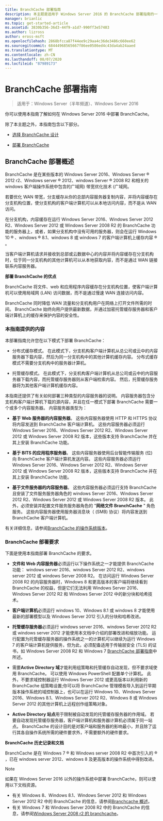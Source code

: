 ```yaml
---
title: BranchCache 部署指南
description: 本主题是适用于 Windows Server 2016 的 BranchCache 部署指南的一部分，它演示了如何在分布式和托管缓存模式下部署 BranchCache，以优化分支机构中的 WAN 带宽使用情况
manager: brianlic
ms.topic: get-started-article
ms.assetid: 3830b356-36d3-44f9-a1d7-990ff3e57403
ms.author: lizross
author: eross-msft
ms.openlocfilehash: 2868bfcca87f44ee9c29aa4c36de3486c660ee62
ms.sourcegitcommit: 68444968565667f86ee0586ed4c43da4ab24aaed
ms.translationtype: MT
ms.contentlocale: zh-CN
ms.lasthandoff: 08/07/2020
ms.locfileid: "87989173"
---
```

# <a name="branchcache-deployment-guide"></a>BranchCache 部署指南

>适用于：Windows Server（半年频道）、Windows Server 2016

你可以使用本指南了解如何在 Windows Server 2016 中部署 BranchCache。

除了本主题之外，本指南包含以下部分。

-   [选择 BranchCache 设计](../../branchcache/plan/Choosing-a-BranchCache-Design.md)

-   [部署 BranchCache](../../branchcache/deploy/Deploy-BranchCache.md)

## <a name="branchcache-deployment-overview"></a>BranchCache 部署概述

BranchCache 是在某些版本的 Windows Server 2016、Windows Server &reg; 2012 r2、Windows server &reg; 2012、windows Server &reg; 2008 R2 和相关的 windows 客户端操作系统中包含的广域网) 带宽优化技术 (广域网。

若要优化 WAN 带宽，分支缓存从你的总部内容服务器复制内容，并将内容缓存在分支机构位置，使分支机构的客户端计算机可以从本地访问内容，而不是从 WAN 访问。

在分支机构，内容缓存在运行 Windows Server 2016、Windows Server 2012 R2、Windows Server 2012 或 Windows Server 2008 R2 的 BranchCache 功能的服务器上，或者，如果分支机构中没有可用的服务器，则会在运行 Windows 10 &reg; 、windows &reg; 8.1、windows 8 或 windows 7 的客户端计算机上缓存内容 &reg; 。

当客户端计算机请求并接收到总部或云数据中心的内容并将内容缓存在分支机构时，位于同一分支机构的其他计算机可以从本地获取内容，而不是通过 WAN 链接联系内容服务器。

**部署 BranchCache 的优点**

BranchCache 将文件、web 和应用程序内容缓存在分支机构位置，使客户端计算机可以使用局域网 (LAN) 访问数据，而不是通过慢速 WAN 连接访问内容。

BranchCache 同时降低 WAN 流量和分支机构用户在网络上打开文件所需的时间。  BranchCache 始终向用户提供最新数据，并通过加密托管缓存服务器和客户端计算机上的缓存来保护内容的安全性。

### <a name="what-this-guide-provides"></a>本指南提供的内容
本部署指南允许您在以下模式下部署 BranchCache：

-   分布式缓存模式。 在此模式下，分支机构客户端计算机从总公司或云中的内容服务器下载内容，然后为同一分支机构中的其他计算机缓存内容。 分布式缓存模式不需要分支机构中的服务器计算机。

-   托管缓存模式。 在此模式下，分支机构客户端计算机从总公司或云中的内容服务器下载内容，而托管缓存服务器则从客户端检索内容。 然后，托管缓存服务器将为其他客户端计算机缓存内容。

本指南还提供了有关如何部署三种类型的内容服务器的说明。 内容服务器包含分支机构客户端计算机下载的源内容，并且在任一模式下部署 BranchCache 需要一个或多个内容服务器。 内容服务器类型为：

-   **基于 Web 服务器的内容服务器**。 这些内容服务器使用 HTTP 和 HTTPS 协议将内容发送到 BranchCache 客户端计算机。 这些内容服务器必须运行 Windows Server 2016、Windows Server 2012 R2、Windows Server 2012 或 Windows Server 2008 R2 版本，这些版本支持 BranchCache 并在其上安装 BranchCache 功能。

-   **基于 BITS 的应用程序服务器**。 这些内容服务器使用后台智能传输服务 (位) 向 BranchCache 客户端计算机发送内容。 这些内容服务器必须运行 Windows Server 2016、Windows Server 2012 R2、Windows Server 2012 或 Windows Server 2008 R2 版本，这些版本支持 BranchCache 并在其上安装 BranchCache 功能。

-   **基于文件服务器的内容服务器**。 这些内容服务器必须运行支持 BranchCache 且安装了文件服务服务器角色的 windows Server 2016、Windows Server 2012 R2、Windows Server 2012 或 Windows Server 2008 R2 版本。 此外，必须安装并配置文件服务服务器角色的 "**网络文件 BranchCache** " 角色服务。 这些内容服务器使用服务器消息块（ (SMB) 协议）将内容发送到 BranchCache 客户端计算机。

有关详细信息，请参阅[BranchCache 的操作系统版本](../branchcache.md#bkmk_os)。

### <a name="branchcache-deployment-requirements"></a>BranchCache 部署要求

下面是使用本指南部署 BranchCache 的要求。

-   **文件和 Web 内容服务器**必须运行以下操作系统之一才能提供 BranchCache 功能： windows server 2016、windows Server 2012 R2、windows server 2012 或 windows Server 2008 R2。 在访问运行 Windows Server 2008 R2 的内容服务器时，Windows 8 和更高版本的客户端将继续看到 BranchCache 的权益，但是它们无法利用 Windows Server 2016、Windows Server 2012 R2 和 Windows Server 2012 中的新分块和哈希技术。

-   **客户端计算机**必须运行 windows 10、Windows 8.1 或 windows 8 才能使用最新的部署模型以及 Windows Server 2012 引入的分块和哈希改进。

-   **托管缓存服务器**必须运行 windows server 2016、windows Server 2012 R2 或 windows server 2012 才能使用本文档中介绍的部署改进和缩放功能。  运行配置为托管缓存服务器的操作系统之一的计算机可以继续为运行 Windows 7 的客户端计算机提供服务，但为此，必须配备适用于传输层安全 (TLS) 的证书，如 Windows Server 2008 R2 和 Windows 7 [BranchCache 部署指南](/previous-versions/windows/it-pro/windows-server-2008-R2-and-2008/ee649232(v=ws.10))中所述。

-   需要**Active Directory 域**才能利用组策略和托管缓存自动发现，但不要求域使用 BranchCache。  可以使用 Windows PowerShell 配置单个计算机。 此外，不要求域控制器运行 Windows Server 2012 或更高版本以利用新的 BranchCache 组策略设置;你可以将 BranchCache 管理模板导入到运行早期版本操作系统的域控制器上，也可以在运行 Windows 10、Windows Server 2016、Windows 8.1、Windows Server 2012 R2、Windows 8 或 Windows Server 2012 的其他计算机上远程创作组策略对象。

-   **Active Directory 站点**用于限制被自动发现的托管缓存服务器的作用域。  若要自动发现托管缓存服务器，客户端计算机和服务器计算机必须属于同一站点。 BranchCache 的设计目的是对客户端和服务器的影响最小，并且除了运行其各自操作系统所需的硬件要求外，不需要额外的硬件要求。

**BranchCache 历史记录和文档**

BranchCache 是在 Windows 7 &reg; 和 Windows server 2008 R2 中首次引入的 &reg; ，已在 windows server 2012、windows 8 及更高版本的操作系统中得到改进。

> [!NOTE]
> 如果在 Windows Server 2016 以外的操作系统中部署 BranchCache，则可以使用以下文档资源。
>
> - 有关 Windows 8、Windows 8.1、Windows Server 2012 和 Windows Server 2012 R2 中的 BranchCache 的信息，请参阅[Branchcache 概述](/previous-versions/windows/it-pro/windows-server-2012-R2-and-2012/hh831696(v=ws.11))。
> - 有关 Windows 7 和 Windows Server 2008 R2 中的 BranchCache 的信息，请参阅[Windows Server 2008 r2 的 branchcache](/previous-versions/windows/it-pro/windows-server-2008-R2-and-2008/dd996634(v=ws.10))。